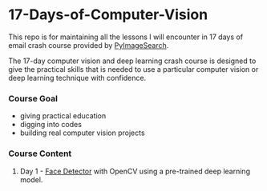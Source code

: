 # 17-Days-of-Computer-Vision

This repo is for maintaining all the lessons I will encounter in 17 days of email crash course provided by [PyImageSearch](https://www.pyimagesearch.com/).

The 17-day computer vision and deep learning crash course is designed to give the practical skills that is needed to use a particular computer vision or deep learning technique with confidence.

### Course Goal
* giving practical education
* digging into codes
* building real computer vision projects

### Course Content
 1) Day 1 - [Face Detector](Day_1) with OpenCV using a pre-trained deep learning model.
 
